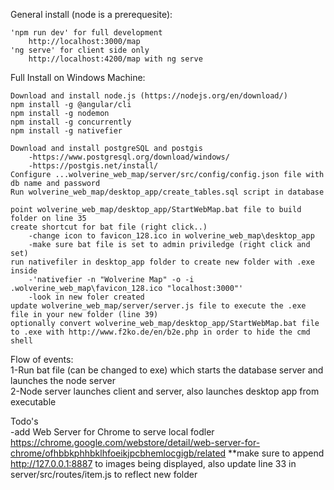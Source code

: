 General install (node is a prerequesite):

	'npm run dev' for full development  
 		http://localhost:3000/map  
 	'ng serve' for client side only  
 		http://localhost:4200/map with ng serve  

 Full Install on Windows Machine: 

	Download and install node.js (https://nodejs.org/en/download/)  
	npm install -g @angular/cli  
	npm install -g nodemon  
	npm install -g concurrently  
	npm install -g nativefier  
	
	Download and install postgreSQL and postgis  
		-https://www.postgresql.org/download/windows/  
		-https://postgis.net/install/  
	Configure ...wolverine_web_map/server/src/config/config.json file with db name and password  
	Run wolverine_web_map/desktop_app/create_tables.sql script in database  

	point wolverine_web_map/desktop_app/StartWebMap.bat file to build folder on line 35  
	create shortcut for bat file (right click..)  
		-change icon to favicon_128.ico in wolverine_web_map\desktop_app  
		-make sure bat file is set to admin priviledge (right click and set)  
	run nativefiler in desktop_app folder to create new folder with .exe inside  
		-'nativefier -n "Wolverine Map" -o -i .wolverine_web_map\favicon_128.ico "localhost:3000"'  
		-look in new foler created  
	update wolverine_web_map/server/server.js file to execute the .exe file in your new folder (line 39)  
	optionally convert wolverine_web_map/desktop_app/StartWebMap.bat file to .exe with http://www.f2ko.de/en/b2e.php in order to hide the cmd shell  

Flow of events:  
	1-Run bat file (can be changed to exe) which starts the database server and launches the node server  
	2-Node server launches client and server, also launches desktop app from executable  


Todo's  
	-add Web Server for Chrome to serve local fodler https://chrome.google.com/webstore/detail/web-server-for-chrome/ofhbbkphhbklhfoeikjpcbhemlocgigb/related **make sure to append http://127.0.0.1:8887 to images being displayed, also update line 33 in server/src/routes/item.js to reflect new folder  
	


 

